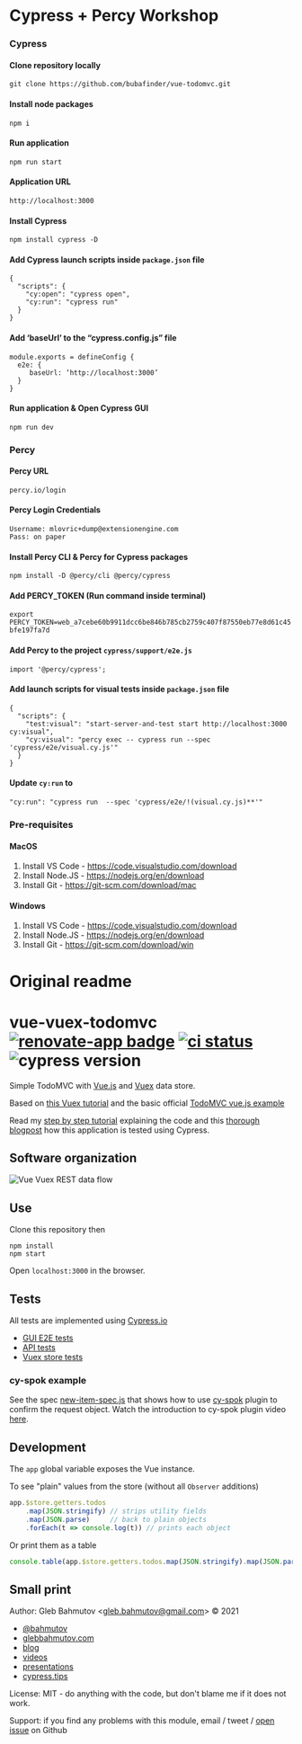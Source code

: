 # Cypress + Percy Workshop
### Cypress

#### Clone repository locally
`git clone https://github.com/bubafinder/vue-todomvc.git`

#### Install node packages
`npm i`

#### Run application
`npm run start`           

#### Application URL 
`http://localhost:3000`

#### Install Cypress
`npm install cypress -D`

#### Add Cypress launch scripts inside `package.json` file
```
{
  "scripts": {
    "cy:open": "cypress open",
    "cy:run": "cypress run"
  }
}
```

#### Add ‘baseUrl’ to the “cypress.config.js” file
```
module.exports = defineConfig {
  e2e: {
     baseUrl: ‘http://localhost:3000’  
  }
}
```

#### Run application & Open Cypress GUI
`npm run dev`


### Percy

#### Percy URL
`percy.io/login`

#### Percy Login Credentials
```
Username: mlovric+dump@extensionengine.com
Pass: on paper
```
#### Install Percy CLI & Percy for Cypress packages
`npm install -D @percy/cli @percy/cypress`

#### Add PERCY_TOKEN (Run command inside terminal)
`export PERCY_TOKEN=web_a7cebe60b9911dcc6be846b785cb2759c407f87550eb77e8d61c45bfe197fa7d`

#### Add Percy to the project `cypress/support/e2e.js`
`import '@percy/cypress';`

#### Add launch scripts for visual tests inside `package.json` file
```
{
  "scripts": {
    "test:visual": "start-server-and-test start http://localhost:3000 cy:visual",
    "cy:visual": "percy exec -- cypress run --spec 'cypress/e2e/visual.cy.js'"
  }
}
```

#### Update `cy:run` to
`"cy:run": "cypress run  --spec 'cypress/e2e/!(visual.cy.js)**'"`

### Pre-requisites
#### MacOS
1. Install VS Code - https://code.visualstudio.com/download
2. Install Node.JS - https://nodejs.org/en/download
3. Install Git - https://git-scm.com/download/mac

#### Windows 
1. Install VS Code - https://code.visualstudio.com/download
2. Install Node.JS - https://nodejs.org/en/download
3. Install Git - https://git-scm.com/download/win


# Original readme

# vue-vuex-todomvc [![renovate-app badge][renovate-badge]][renovate-app] [![ci status][ci image]][ci url] ![cypress version](https://img.shields.io/badge/cypress-11.2.0-brightgreen)

Simple TodoMVC with [Vue.js](https://vuejs.org/)
and [Vuex](https://vuex.vuejs.org/en/) data store.

Based on [this Vuex tutorial](https://codeburst.io/build-a-simple-todo-app-with-vue-js-1778ae175514) and the basic official [TodoMVC vue.js example](https://github.com/vuejs/vue/tree/dev/examples/todomvc)

Read my [step by step tutorial](https://glebbahmutov.com/blog/vue-vuex-rest-todomvx/) explaining the code and this [thorough blogpost](https://www.cypress.io/blog/2017/11/28/testing-vue-web-application-with-vuex-data-store-and-rest-backend/) how this application is tested using Cypress.

## Software organization

![Vue Vuex REST data flow](vue-vuex-rest.png)

## Use

Clone this repository then

```
npm install
npm start
```

Open `localhost:3000` in the browser.

## Tests

All tests are implemented using [Cypress.io](https://www.cypress.io/)

- [GUI E2E tests](cypress/integration/ui-spec.js)
- [API tests](cypress/integration/api-spec.js)
- [Vuex store tests](cypress/integration/store-spec.js)

### cy-spok example

See the spec [new-item-spec.js](./cypress/integration/new-item-spec.js) that shows how to use [cy-spok](https://github.com/bahmutov/cy-spok) plugin to confirm the request object. Watch the introduction to cy-spok plugin video [here](https://youtu.be/MLDsqBd_gVU).

## Development

The `app` global variable exposes the Vue instance.

To see "plain" values from the store (without all `Observer` additions)

```js
app.$store.getters.todos
    .map(JSON.stringify) // strips utility fields
    .map(JSON.parse)     // back to plain objects
    .forEach(t => console.log(t)) // prints each object
```

Or print them as a table

```js
console.table(app.$store.getters.todos.map(JSON.stringify).map(JSON.parse))
```

## Small print

Author: Gleb Bahmutov &lt;gleb.bahmutov@gmail.com&gt; &copy; 2021

- [@bahmutov](https://twitter.com/bahmutov)
- [glebbahmutov.com](https://glebbahmutov.com)
- [blog](https://glebbahmutov.com/blog)
- [videos](https://www.youtube.com/glebbahmutov)
- [presentations](https://slides.com/bahmutov)
- [cypress.tips](https://cypress.tips)

License: MIT - do anything with the code, but don't blame me if it does not work.

Support: if you find any problems with this module, email / tweet /
[open issue](https://github.com/bahmutov/vue-vuex-todomvc/issues) on Github

[ci image]: https://github.com/bahmutov/vue-vuex-todomvc/workflows/ci/badge.svg?branch=master
[ci url]: https://github.com/bahmutov/vue-vuex-todomvc/actions
[renovate-badge]: https://img.shields.io/badge/renovate-app-blue.svg
[renovate-app]: https://renovateapp.com/

